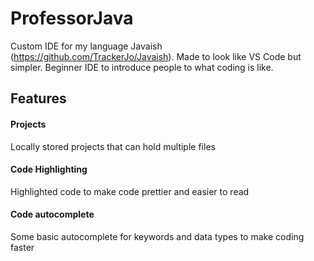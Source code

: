 # ProfessorJava
Custom IDE for my language Javaish (https://github.com/TrackerJo/Javaish). Made to look like VS Code but simpler. Beginner IDE to introduce people to what coding is like.
## Features

#### Projects
Locally stored projects that can hold multiple files

#### Code Highlighting
Highlighted code to make code prettier and easier to read

#### Code autocomplete
Some basic autocomplete for keywords and data types to make coding faster
